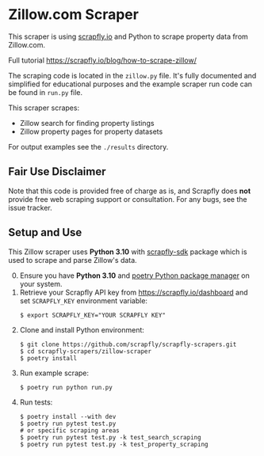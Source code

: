 # Zillow.com Scraper

This scraper is using [scrapfly.io](https://scrapfly.io/) and Python to scrape property data from Zillow.com. 

Full tutorial <https://scrapfly.io/blog/how-to-scrape-zillow/>

The scraping code is located in the `zillow.py` file. It's fully documented and simplified for educational purposes and the example scraper run code can be found in `run.py` file.

This scraper scrapes:
- Zillow search for finding property listings
- Zillow property pages for property datasets

For output examples see the `./results` directory.

## Fair Use Disclaimer

Note that this code is provided free of charge as is, and Scrapfly does __not__ provide free web scraping support or consultation. For any bugs, see the issue tracker.

## Setup and Use

This Zillow scraper uses __Python 3.10__ with [scrapfly-sdk](https://pypi.org/project/scrapfly-sdk/) package which is used to scrape and parse Zillow's data.

0. Ensure you have __Python 3.10__ and [poetry Python package manager](https://python-poetry.org/docs/#installation) on your system.
1. Retrieve your Scrapfly API key from <https://scrapfly.io/dashboard> and set `SCRAPFLY_KEY` environment variable:
    ```shell
    $ export SCRAPFLY_KEY="YOUR SCRAPFLY KEY"
    ```
2. Clone and install Python environment:
    ```shell
    $ git clone https://github.com/scrapfly/scrapfly-scrapers.git
    $ cd scrapfly-scrapers/zillow-scraper
    $ poetry install
    ```
3. Run example scrape:
    ```shell
    $ poetry run python run.py
    ```
4. Run tests:
    ```shell
    $ poetry install --with dev
    $ poetry run pytest test.py
    # or specific scraping areas
    $ poetry run pytest test.py -k test_search_scraping
    $ poetry run pytest test.py -k test_property_scraping
    ```

